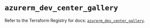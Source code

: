 # `azurerm_dev_center_gallery`

Refer to the Terraform Registry for docs: [`azurerm_dev_center_gallery`](https://registry.terraform.io/providers/hashicorp/azurerm/3.116.0/docs/resources/dev_center_gallery).
